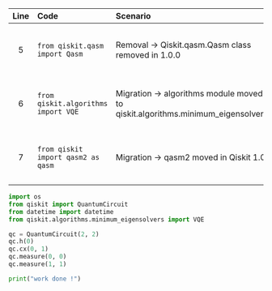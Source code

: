 | Line | Code | Scenario | Reference | Artifact | Refactoring | 
| :--: | :--- | :------- | :-------: | :------- | :---------- | 
| 5 | `from qiskit.qasm import Qasm` | Removal -> Qiskit.qasm.Qasm class removed in 1.0.0 | qrn_tax_ddbb--441e2a2b-34b7-4b6e-992c-4acae314d5c8 | qiskit.qasm.Qasm |  |
| 6 | `from qiskit.algorithms import VQE` | Migration -> algorithms module moved to qiskit.algorithms.minimum_eigensolvers | qrn_tax_ddbb--4992f00d-3b9c-41b7-8bcf-a48e7574baa7 | qiskit.algorithms.VQE | `from qiskit.algorithms.minimum_eigensolvers import VQE` |
| 7 | `from qiskit import qasm2 as qasm` | Migration -> qasm2 moved in Qiskit 1.0 | qrn_tax_ddbb--3a5eb881-2215-47c6-bbde-cd6d0e768938 | qiskit.qasm2 |  |


```python
import os
from qiskit import QuantumCircuit
from datetime import datetime
from qiskit.algorithms.minimum_eigensolvers import VQE

qc = QuantumCircuit(2, 2)
qc.h(0)
qc.cx(0, 1)
qc.measure(0, 0)
qc.measure(1, 1)

print("work done !")
```